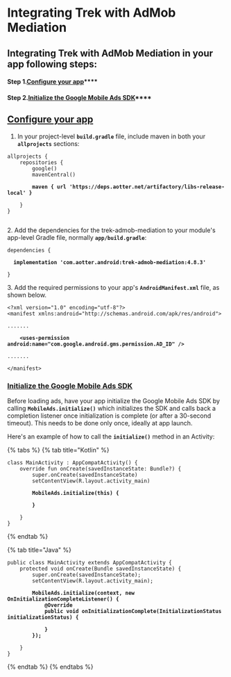 # Integrating Trek with AdMob Mediation

## Integrating Trek with AdMob Mediation in your app following steps:

#### **Step 1.**[**Configure your app**](integrating-trek-with-admob-mediation.md#import\_the\_mobile\_ads\_sdk)****

#### **Step 2.**[**Initialize the Google Mobile Ads SDK**](integrating-trek-with-admob-mediation.md#initialize\_the\_mobile\_ads\_sdk)****

## [Configure your app](integrating-trek-with-admob-mediation.md#step-1.configure-your-app) <a href="#import_the_mobile_ads_sdk" id="import_the_mobile_ads_sdk"></a>

1. In your project-level **`build.gradle`** file, include maven  in both your **`allprojects`** sections:

<pre class="language-groovy"><code class="lang-groovy">allprojects {
    repositories {
        google()
        mavenCentral()
        
<strong>        maven { url 'https://deps.aotter.net/artifactory/libs-release-local' }
</strong>        
    }
}

</code></pre>

2\. Add the dependencies for the trek-admob-mediation to your module's app-level Gradle file, normally **`app/build.gradle`**:

<pre class="language-groovy" data-overflow="wrap"><code class="lang-groovy">dependencies {
  
<strong>  implementation 'com.aotter.android:trek-admob-mediation:4.8.3'
</strong>  
}
</code></pre>

3\. Add the required permissions to your app's **`AndroidManifest.xml`** file, as shown below.

<pre class="language-xml"><code class="lang-xml">&#x3C;?xml version="1.0" encoding="utf-8"?>
&#x3C;manifest xmlns:android="http://schemas.android.com/apk/res/android">

.......

<strong>    &#x3C;uses-permission android:name="com.google.android.gms.permission.AD_ID" />
</strong>    
.......

&#x3C;/manifest>
</code></pre>

### [Initialize the Google Mobile Ads SDK](integrating-trek-with-admob-mediation.md#step-2.initialize-the-google-mobile-ads-sdk) <a href="#initialize_the_mobile_ads_sdk" id="initialize_the_mobile_ads_sdk"></a>

Before loading ads, have your app initialize the Google Mobile Ads SDK by calling **`MobileAds.initialize()`** which initializes the SDK and calls back a completion listener once initialization is complete (or after a 30-second timeout). This needs to be done only once, ideally at app launch.

Here's an example of how to call the **`initialize()`** method in an Activity:

{% tabs %}
{% tab title="Kotlin" %}
<pre class="language-kotlin"><code class="lang-kotlin">class MainActivity : AppCompatActivity() {
    override fun onCreate(savedInstanceState: Bundle?) {
        super.onCreate(savedInstanceState)
        setContentView(R.layout.activity_main)

<strong>        MobileAds.initialize(this) {
</strong><strong>        
</strong><strong>        }
</strong>        
    }
}
</code></pre>
{% endtab %}

{% tab title="Java" %}
<pre class="language-java"><code class="lang-java">public class MainActivity extends AppCompatActivity {
    protected void onCreate(Bundle savedInstanceState) {
        super.onCreate(savedInstanceState);
        setContentView(R.layout.activity_main);

<strong>        MobileAds.initialize(context, new OnInitializationCompleteListener() {
</strong><strong>            @Override
</strong><strong>            public void onInitializationComplete(InitializationStatus initializationStatus) {
</strong><strong>            
</strong><strong>            }
</strong><strong>        });
</strong>        
    }
}
</code></pre>
{% endtab %}
{% endtabs %}
